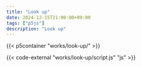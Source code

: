 ```yaml
---
title: "Look up"
date: 2024-12-15T21:00:00+09:00
tags: ["p5js"]
description: "Look up"
---
```


{{< p5container "works/look-up/" >}}

{{< code-external "works/look-up/script.js" "js" >}}
